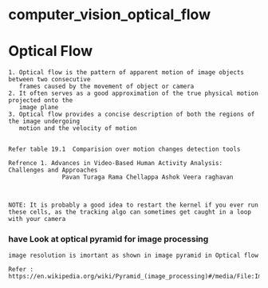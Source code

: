 # computer_vision_optical_flow
# Optical Flow
    1. Optical flow is the pattern of apparent motion of image objects between two consecutive          
       frames caused by the movement of object or camera
    2. It often serves as a good approximation of the true physical motion projected onto the          
       image plane
    3. Optical flow provides a concise description of both the regions of the image undergoing          
       motion and the velocity of motion
    
    
    Refer table 19.1  Comparision over motion changes detection tools
    
    Refrence 1. Advances in Video-Based Human Activity Analysis: Challenges and Approaches                       
                   Pavan Turaga Rama Chellappa Ashok Veera raghavan
      
      
      
    NOTE: It is probably a good idea to restart the kernel if you ever run these cells, as the tracking algo can sometimes get caught in a loop with your camera


### have Look at optical pyramid for image processing
   
   
    image resolution is imortant as shown in image pyramid in Optical flow
    
    Refer : https://en.wikipedia.org/wiki/Pyramid_(image_processing)#/media/File:Image_pyramid.svg
